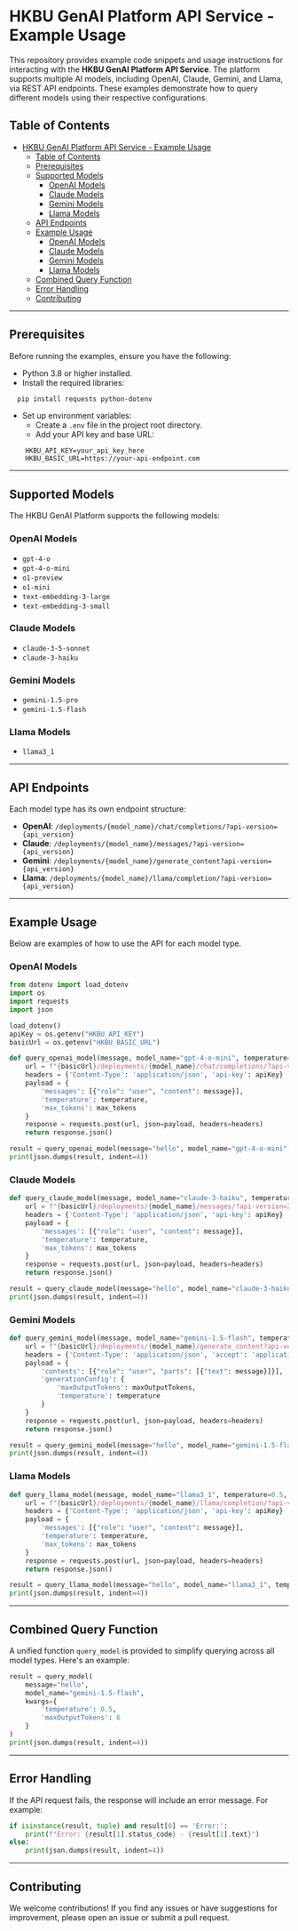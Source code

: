 # HKBU GenAI Platform API Service - Example Usage

This repository provides example code snippets and usage instructions for interacting with the **HKBU GenAI Platform API Service**. The platform supports multiple AI models, including OpenAI, Claude, Gemini, and Llama, via REST API endpoints. These examples demonstrate how to query different models using their respective configurations.

## Table of Contents

- [HKBU GenAI Platform API Service - Example Usage](#hkbu-genai-platform-api-service---example-usage)
  - [Table of Contents](#table-of-contents)
  - [Prerequisites](#prerequisites)
  - [Supported Models](#supported-models)
    - [OpenAI Models](#openai-models)
    - [Claude Models](#claude-models)
    - [Gemini Models](#gemini-models)
    - [Llama Models](#llama-models)
  - [API Endpoints](#api-endpoints)
  - [Example Usage](#example-usage)
    - [OpenAI Models](#openai-models-1)
    - [Claude Models](#claude-models-1)
    - [Gemini Models](#gemini-models-1)
    - [Llama Models](#llama-models-1)
  - [Combined Query Function](#combined-query-function)
  - [Error Handling](#error-handling)
  - [Contributing](#contributing)

---

## Prerequisites

Before running the examples, ensure you have the following:

- Python 3.8 or higher installed.
- Install the required libraries:

```bash
  pip install requests python-dotenv
```

- Set up environment variables:
  - Create a `.env` file in the project root directory.
  - Add your API key and base URL:

```env
    HKBU_API_KEY=your_api_key_here
    HKBU_BASIC_URL=https://your-api-endpoint.com
```

---

## Supported Models

The HKBU GenAI Platform supports the following models:

### OpenAI Models

- `gpt-4-o`
- `gpt-4-o-mini`
- `o1-preview`
- `o1-mini`
- `text-embedding-3-large`
- `text-embedding-3-small`

### Claude Models

- `claude-3-5-sonnet`
- `claude-3-haiku`

### Gemini Models

- `gemini-1.5-pro`
- `gemini-1.5-flash`

### Llama Models

- `llama3_1`

---

## API Endpoints

Each model type has its own endpoint structure:

- **OpenAI**: `/deployments/{model_name}/chat/completions/?api-version={api_version}`
- **Claude**: `/deployments/{model_name}/messages/?api-version={api_version}`
- **Gemini**: `/deployments/{model_name}/generate_content?api-version={api_version}`
- **Llama**: `/deployments/{model_name}/llama/completion/?api-version={api_version}`

---

## Example Usage

Below are examples of how to use the API for each model type.

### OpenAI Models

```python
from dotenv import load_dotenv
import os
import requests
import json

load_dotenv()
apiKey = os.getenv("HKBU_API_KEY")
basicUrl = os.getenv("HKBU_BASIC_URL")

def query_openai_model(message, model_name="gpt-4-o-mini", temperature=0.5, max_tokens=10):
    url = f"{basicUrl}/deployments/{model_name}/chat/completions/?api-version=2024-10-21"
    headers = {'Content-Type': 'application/json', 'api-key': apiKey}
    payload = {
        'messages': [{"role": "user", "content": message}],
        'temperature': temperature,
        'max_tokens': max_tokens
    }
    response = requests.post(url, json=payload, headers=headers)
    return response.json()

result = query_openai_model(message="hello", model_name="gpt-4-o-mini", temperature=0.5, max_tokens=10)
print(json.dumps(result, indent=4))
```

### Claude Models

```python
def query_claude_model(message, model_name="claude-3-haiku", temperature=0.5, max_tokens=10):
    url = f"{basicUrl}/deployments/{model_name}/messages/?api-version=20240307"
    headers = {'Content-Type': 'application/json', 'api-key': apiKey}
    payload = {
        'messages': [{"role": "user", "content": message}],
        'temperature': temperature,
        'max_tokens': max_tokens
    }
    response = requests.post(url, json=payload, headers=headers)
    return response.json()

result = query_claude_model(message="hello", model_name="claude-3-haiku", temperature=0.5, max_tokens=10)
print(json.dumps(result, indent=4))
```

### Gemini Models

```python
def query_gemini_model(message, model_name="gemini-1.5-flash", temperature=0.5, maxOutputTokens=10):
    url = f"{basicUrl}/deployments/{model_name}/generate_content?api-version=002"
    headers = {'Content-Type': 'application/json', 'accept': 'application/json', 'api-key': apiKey}
    payload = {
        'contents': [{"role": "user", "parts": [{"text": message}]}],
        'generationConfig': {
            'maxOutputTokens': maxOutputTokens,
            'temperature': temperature
        }
    }
    response = requests.post(url, json=payload, headers=headers)
    return response.json()

result = query_gemini_model(message="hello", model_name="gemini-1.5-flash", temperature=0.5, maxOutputTokens=10)
print(json.dumps(result, indent=4))
```

### Llama Models

```python
def query_llama_model(message, model_name="llama3_1", temperature=0.5, max_tokens=10):
    url = f"{basicUrl}/deployments/{model_name}/llama/completion/?api-version=20240723"
    headers = {'Content-Type': 'application/json', 'api-key': apiKey}
    payload = {
        'messages': [{"role": "user", "content": message}],
        'temperature': temperature,
        'max_tokens': max_tokens
    }
    response = requests.post(url, json=payload, headers=headers)
    return response.json()

result = query_llama_model(message="hello", model_name="llama3_1", temperature=0.5, max_tokens=10)
print(json.dumps(result, indent=4))
```

---

## Combined Query Function

A unified function `query_model` is provided to simplify querying across all model types. Here's an example:

```python
result = query_model(
    message="hello",
    model_name="gemini-1.5-flash",
    kwargs={
        'temperature': 0.5,
        'maxOutputTokens': 6
    }
)
print(json.dumps(result, indent=4))
```

---

## Error Handling

If the API request fails, the response will include an error message. For example:

```python
if isinstance(result, tuple) and result[0] == 'Error:':
    print(f"Error: {result[1].status_code} - {result[1].text}")
else:
    print(json.dumps(result, indent=4))
```

---

## Contributing

We welcome contributions! If you find any issues or have suggestions for improvement, please open an issue or submit a pull request.
